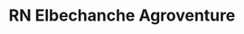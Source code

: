 ---
title: "RN Elbechanche Agroventure"
url: /cabanglasan/rn-elbechanche-agroventure/
shop: agrarian
---